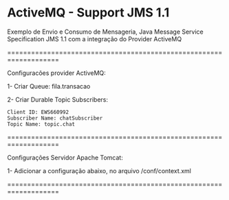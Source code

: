 ActiveMQ - Support JMS 1.1
==========================

Exemplo de Envio e Consumo de Mensageria, Java Message Service Specification JMS 1.1 
com a integração do Provider ActiveMQ


===================================================================

Configuracões provider ActiveMQ:

  1- Criar Queue: fila.transacao
  
  2- Criar Durable Topic Subscribers:
    
    Client ID: EWS660992
    Subscriber Name: chatSubscriber
    Topic Name: topic.chat
    
===================================================================
    
Configurações Servidor Apache Tomcat:

  1- Adicionar a configuração abaixo, no arquivo /conf/context.xml


<Resource name="jms/ConnectionFactory" auth="Container" type="org.apache.activemq.ActiveMQConnectionFactory" description="JMS Connection Factory"
        factory="org.apache.activemq.jndi.JNDIReferenceFactory" brokerURL="tcp://localhost:61616"  brokerName="EWS-BROKKER"/>
        
<Resource name="jms/transacao" auth="Container" type="org.apache.activemq.command.ActiveMQQueue" description="Fila-Transacao"
       	 factory="org.apache.activemq.jndi.JNDIReferenceFactory" physicalName="fila.transacao"/>
       	 
<Resource name="jms/chat" auth="Container" type="org.apache.activemq.command.ActiveMQTopic" description="Topic-Chat"
        factory="org.apache.activemq.jndi.JNDIReferenceFactory" physicalName="topic.chat"/>  


===================================================================  


  




